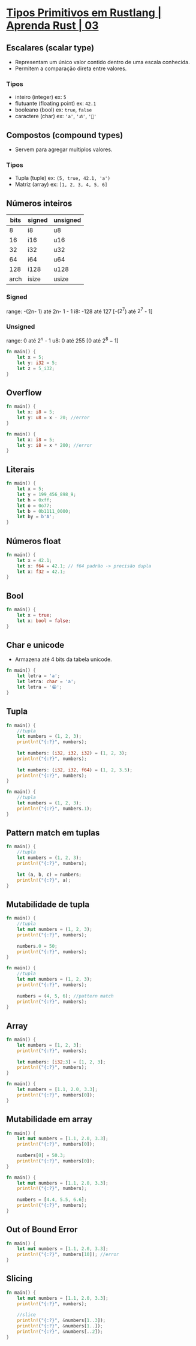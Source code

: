 # [Tipos Primitivos em Rustlang | Aprenda Rust | 03](https://youtu.be/IEFrj4znVIU)

## Escalares (scalar type)

- Representam um único valor contido dentro de uma escala conhecida.
- Permitem a comparação direta entre valores.

### Tipos

- inteiro (integer) ex: `5`
- flutuante (floating point) ex: `42.1`
- booleano (bool) ex: `true`, `false`
- caractere (char) ex: `'a'`, `'ॐ'`, `'🙂️'`  

## Compostos (compound types)

- Servem para agregar multiplos valores.

### Tipos

- Tupla (tuple) ex: `(5, true, 42.1, 'a')`
- Matriz (array) ex: `[1, 2, 3, 4, 5, 6]`

## Números inteiros

| bits | signed | unsigned |
|------|--------|----------|
| 8    | i8     | u8       |
| 16   | i16    | u16      |
| 32   | i32    | u32      |
| 64   | i64    | u64      |
| 128  | i128   | u128     |
| arch | isize  | usize    |

### Signed

range: -(2n- 1) até 2n- 1 - 1
i8: -128 até 127 [-($2^7$) até $2^7$ - 1]

### Unsigned

range: 0 até $2^n$ - 1
u8: 0 até 255 [0 até $2^8 - 1$]

```rust
fn main() {
	let x = 5;
	let y: i32 = 5;
	let z = 5_i32;
}
```

## Overflow

```rust
fn main() {
	let x: i8 = 5;
	let y: u8 = x - 20; //error
}
```

```rust
fn main() {
	let x: i8 = 5;
	let y: i8 = x * 200; //error
}
```

## Literais

```rust
fn main() {
	let x = 5;
	let y = 199_456_898_9;
	let h = 0xff;
	let o = 0o77;
	let b = 0b1111_0000;
	let by = b'A';
}
```

## Números float

```rust
fn main() {
	let x = 42.1;
	let x: f64 = 42.1; // f64 padrão -> precisão dupla
	let x: f32 = 42.1;
}
```

## Bool

```rust
fn main() {
	let x = true;
	let x: bool = false;
}
```

## Char e unicode

- Armazena até 4 bits da tabela unicode.

```rust
fn main() {
	let letra = 'a';
	let letra: char = 'a';
	let letra = '😁';
}
```

## Tupla

```rust
fn main() {
	//tupla
	let numbers = (1, 2, 3);
	println!("{:?}", numbers);
	
	let numbers: (i32, i32, i32) = (1, 2, 3);
	println!("{:?}", numbers);
	
	let numbers: (i32, i32, f64) = (1, 2, 3.5);
	println!("{:?}", numbers);
}
```

```rust
fn main() {
	//tupla
	let numbers = (1, 2, 3);	
	println!("{:?}", numbers.1);
}
```

## Pattern match em tuplas

```rust
fn main() {
	//tupla
	let numbers = (1, 2, 3);
	println!("{:?}", numbers);
	
	let (a, b, c) = numbers;
	println!("{:?}", a);
}
```

## Mutabilidade de tupla

```rust
fn main() {
	//tupla
	let mut numbers = (1, 2, 3);
	println!("{:?}", numbers);
	
	numbers.0 = 50;
	println!("{:?}", numbers);
}
```

```rust
fn main() {
	//tupla
	let mut numbers = (1, 2, 3);
	println!("{:?}", numbers);
	
	numbers = (4, 5, 6); //pattern match
	println!("{:?}", numbers);
}
```

## Array

```rust
fn main() {
	let numbers = [1, 2, 3];
	println!("{:?}", numbers);
	
	let numbers: [i32;3] = [1, 2, 3];
	println!("{:?}", numbers);
}
```

```rust
fn main() {
	let numbers = [1.1, 2.0, 3.3];
	println!("{:?}", numbers[0]);
}
```

## Mutabilidade em array

```rust
fn main() {
	let mut numbers = [1.1, 2.0, 3.3];
	println!("{:?}", numbers[0]);
	
	numbers[0] = 50.3;
	println!("{:?}", numbers[0]);
}
```

```rust
fn main() {
	let mut numbers = [1.1, 2.0, 3.3];
	println!("{:?}", numbers);
	
	numbers = [4.4, 5.5, 6.6]; 
	println!("{:?}", numbers);
}
```

## Out of Bound Error

```rust
fn main() {
	let mut numbers = [1.1, 2.0, 3.3];
	println!("{:?}", numbers[10]); //error
}
```

## Slicing

```rust
fn main() {
	let mut numbers = [1.1, 2.0, 3.3];
	println!("{:?}", numbers);
	
	//slice
	println!("{:?}", &numbers[1..3]);
	println!("{:?}", &numbers[1..]);
	println!("{:?}", &numbers[..2]);
}
```

